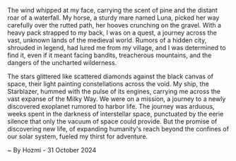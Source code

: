 
The wind whipped at my face, carrying the scent of pine and the distant roar of a waterfall. My horse, a sturdy mare named Luna, picked her way carefully over the rutted path, her hooves crunching on the gravel. With a heavy pack strapped to my back, I was on a quest, a journey across the vast, unknown lands of the medieval world. Rumors of a hidden city, shrouded in legend, had lured me from my village, and I was determined to find it, even if it meant facing bandits, treacherous mountains, and the dangers of the uncharted wilderness. 

The stars glittered like scattered diamonds against the black canvas of space, their light painting constellations across the void. My ship, the Starblazer, hummed with the pulse of its engines, carrying me across the vast expanse of the Milky Way. We were on a mission, a journey to a newly discovered exoplanet rumored to harbor life. The journey was arduous, weeks spent in the darkness of interstellar space, punctuated by the eerie silence that only the vacuum of space could provide. But the promise of discovering new life, of expanding humanity's reach beyond the confines of our solar system, fueled my thirst for adventure. 

~ By Hozmi - 31 October 2024
